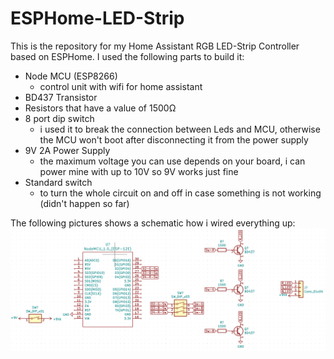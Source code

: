 # ESPHome-LED-Strip
This is the repository for my Home Assistant RGB LED-Strip Controller based on ESPHome. I used the following parts to build it:

- Node MCU (ESP8266)
  - control unit with wifi for home assistant
- BD437 Transistor
- Resistors that have a value of 1500Ω
- 8 port dip switch
  - i used it to break the connection between Leds and MCU, otherwise the MCU won't boot after disconnecting it from the power supply
- 9V 2A Power Supply
  - the maximum voltage you can use depends on your board, i can power mine with up to 10V so 9V works just fine
- Standard switch
  - to turn the whole circuit on and off in case something is not working (didn't happen so far)

The following pictures shows a schematic how i wired everything up:
![alt text](https://github.com/bjoernell/ESPHome-LED-Strip/blob/master/KiCAD/Circuit%20image.png)
